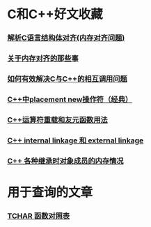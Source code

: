 # C和C++好文收藏

### [解析C语言结构体对齐(内存对齐问题)](http://www.cnblogs.com/tsw123/p/5837273.html)

### [关于内存对齐的那些事](http://blog.csdn.net/markl22222/article/details/38051483)

### [如何有效解决C与C++的相互调用问题](http://blog.csdn.net/gobitan/article/details/1532769)

### [C++中placement new操作符（经典）](http://blog.csdn.net/zhangxinrun/article/details/5940019)

### [C++运算符重载和友元函数用法](http://blog.csdn.net/KingCat666/article/details/44870799)

### [C++ internal linkage 和 external linkage](http://www.goldsborough.me/c/c++/linker/2016/03/30/19-34-25-internal_and_external_linkage_in_c++/)

### [C++ 各种继承时对象成员的内存情况](https://www.2cto.com/kf/201611/566787.html)

# 用于查询的文章

### [TCHAR 函数对照表](http://blog.csdn.net/is2120/article/details/27542927)